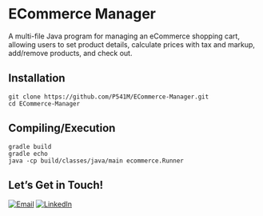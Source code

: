 
# ECommerce Manager
A multi-file Java program for managing an eCommerce shopping cart, allowing users to set product details, calculate prices with tax and markup, add/remove products, and check out.

## Installation

```
git clone https://github.com/P541M/ECommerce-Manager.git
cd ECommerce-Manager
```

## Compiling/Execution
```
gradle build
gradle echo
java -cp build/classes/java/main ecommerce.Runner
```

## Let’s Get in Touch!
[![Email](https://img.shields.io/badge/Email-D14836?style=for-the-badge&logo=gmail&logoColor=white)](mailto:videna.psalmeleazar@gmail.com)
[![LinkedIn](https://img.shields.io/badge/LinkedIn-0A66C2?style=for-the-badge&logo=linkedin&logoColor=white)](https://www.linkedin.com/in/pevidena/)

